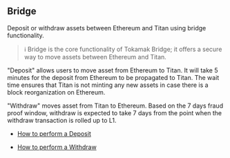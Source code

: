 ## Bridge
Deposit or withdraw assets between Ethereum and Titan using bridge functionality.

> ℹ️ Bridge is the core functionality of Tokamak Bridge; it offers a secure way to move assets between Ethereum and Titan. 

"Deposit" allows users to move asset from Ethereum to Titan. It will take 5 minutes for the deposit from Ethereum to be propagated to Titan. The wait time ensures that Titan is not minting any new assets in case there is a block reorganization on Ethereum. 

"Withdraw" moves asset from Titan to Ethereum. Based on the 7 days fraud proof window, withdraw is expected to take 7 days from the point when the withdraw transaction is rolled up to L1. 

* [How to perform a Deposit](https://github.com/tokamak-network/tokamak-bridge-user-guide/blob/main/EN/Deposit.md)

* [​How to perform a Withdraw](https://github.com/tokamak-network/tokamak-bridge-user-guide/blob/main/EN/Withdraw.md)